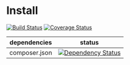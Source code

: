 Install
===========

[![Build Status](https://travis-ci.org/NetCommons3/Install.png?branch=master)](https://travis-ci.org/NetCommons3/Install)
[![Coverage Status](https://coveralls.io/repos/NetCommons3/Install/badge.png?branch=master)](https://coveralls.io/r/NetCommons3/Install?branch=master)

| dependencies | status |
| ------------ | ------ |
| composer.json | [![Dependency Status](https://www.versioneye.com/user/projects/5397f08a83add7bd8d000022/badge.svg?style=flat)](https://www.versioneye.com/user/projects/5397f08a83add7bd8d000022) |
